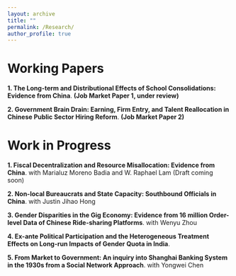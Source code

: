 ```yaml
---
layout: archive
title: ""
permalink: /Research/
author_profile: true
---
```

# Working Papers
**1. The Long-term and Distributional Effects of School Consolidations: Evidence from China**.
**(Job Market Paper 1, under review)**    

**2. Government Brain Drain: Earning, Firm Entry, and Talent Reallocation in Chinese Public Sector Hiring Reform**.
**(Job Market Paper 2)**      

# Work in Progress
**1. Fiscal Decentralization and Resource Misallocation: Evidence from China**. with Marialuz Moreno Badia and W. Raphael Lam (Draft coming soon)  


**2. Non-local Bureaucrats and State Capacity: Southbound Officials in China**. with Justin Jihao Hong    


**3. Gender Disparities in the Gig Economy: Evidence from 16 million Order-level Data of Chinese Ride-sharing Platforms**. with Wenyu Zhou   

**4. Ex-ante Political Participation and the Heterogeneous Treatment Effects on Long-run Impacts of Gender Quota in India**.   


**5. From Market to Government: An inquiry into Shanghai Banking System in the 1930s from a Social Network Approach**. with Yongwei Chen   


 

